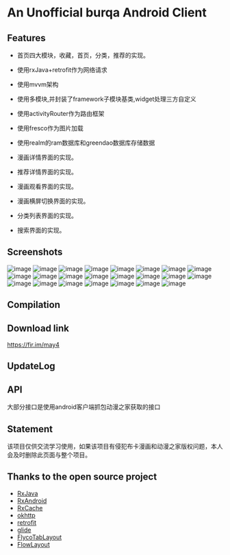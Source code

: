 # An Unofficial burqa Android Client

## Features

* 首页四大模块，收藏，首页，分类，推荐的实现。

* 使用rxJava+retrofit作为网络请求

* 使用mvvm架构

* 使用多模块,并封装了framework子模块基类,widget处理三方自定义

* 使用activityRouter作为路由框架

* 使用fresco作为图片加载

* 使用realm的ram数据库和greendao数据库存储数据

* 漫画详情界面的实现。

* 推荐详情界面的实现。

* 漫画观看界面的实现。

* 漫画横屏切换界面的实现。

* 分类列表界面的实现。

* 搜索界面的实现。

## Screenshots
![image](https://github.com/luxiao0314/burqa/raw/master/screenshots/WX20170629-160204.png)
![image](https://github.com/luxiao0314/burqa/raw/master/screenshots/WX20170629-160252.png)
![image](https://github.com/luxiao0314/burqa/raw/master/screenshots/WX20170629-160306.png)
![image](https://github.com/luxiao0314/burqa/raw/master/screenshots/WX20170629-160317.png)
![image](https://github.com/luxiao0314/burqa/raw/master/screenshots/WX20170629-160329.png)
![image](https://github.com/luxiao0314/burqa/raw/master/screenshots/WX20170629-160340.png)
![image](https://github.com/luxiao0314/burqa/raw/master/screenshots/WX20170629-160353.png)
![image](https://github.com/luxiao0314/burqa/raw/master/screenshots/WX20170629-160402.png)
![image](https://github.com/luxiao0314/burqa/raw/master/screenshots/WX20170629-160414.png)
![image](https://github.com/luxiao0314/burqa/raw/master/screenshots/WX20170629-160427.png)
![image](https://github.com/luxiao0314/burqa/raw/master/screenshots/WX20170629-160503.png)
![image](https://github.com/luxiao0314/burqa/raw/master/screenshots/WX20170629-160517.png)
![image](https://github.com/luxiao0314/burqa/raw/master/screenshots/WX20170629-160528.png)
![image](https://github.com/luxiao0314/burqa/raw/master/screenshots/WX20170629-160541.png)
![image](https://github.com/luxiao0314/burqa/raw/master/screenshots/WX20170629-160552.png)
![image](https://github.com/luxiao0314/burqa/raw/master/screenshots/WX20170629-160602.png)
![image](https://github.com/luxiao0314/burqa/raw/master/screenshots/WX20170629-160613.png)
![image](https://github.com/luxiao0314/burqa/raw/master/screenshots/WX20170629-160633.png)
![image](https://github.com/luxiao0314/burqa/raw/master/screenshots/WX20170629-160633.png)
![image](https://github.com/luxiao0314/burqa/raw/master/screenshots/WX20170629-160645.png)
![image](https://github.com/luxiao0314/burqa/raw/master/screenshots/WX20170629-160656.png)
![image](https://github.com/luxiao0314/burqa/raw/master/screenshots/WX20170629-160705.png)
![image](https://github.com/luxiao0314/burqa/raw/master/screenshots/WX20170629-160727.png)

## Compilation

## Download link
https://fir.im/may4

## UpdateLog

## API

大部分接口是使用android客户端抓包动漫之家获取的接口

## Statement

该项目仅供交流学习使用，如果该项目有侵犯布卡漫画和动漫之家版权问题，本人会及时删除此页面与整个项目。


## Thanks to the open source project

* [RxJava](https://github.com/ReactiveX/RxJava)
* [RxAndroid](https://github.com/ReactiveX/RxAndroid)
* [RxCache](https://github.com/VictorAlbertos/RxCache)
* [okhttp](https://github.com/square/okhttp)
* [retrofit](https://github.com/square/retrofit)
* [glide](https://github.com/bumptech/glide)
* [FlycoTabLayout](https://github.com/H07000223/FlycoTabLayout)
* [FlowLayout](https://github.com/hongyangAndroid/FlowLayout)





